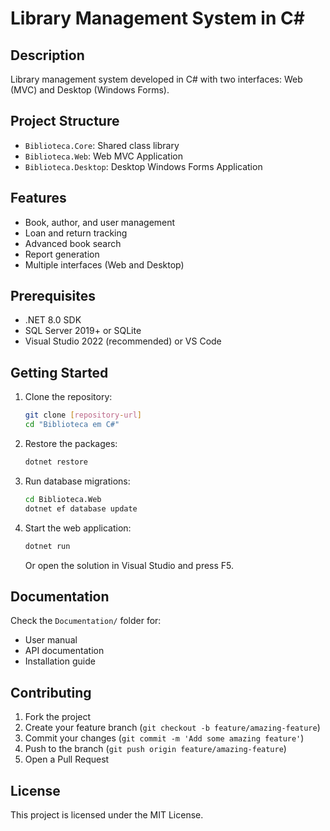 # Library Management System in C#

## Description
Library management system developed in C# with two interfaces: Web (MVC) and Desktop (Windows Forms).

## Project Structure

- `Biblioteca.Core`: Shared class library
- `Biblioteca.Web`: Web MVC Application
- `Biblioteca.Desktop`: Desktop Windows Forms Application

## Features

- Book, author, and user management
- Loan and return tracking
- Advanced book search
- Report generation
- Multiple interfaces (Web and Desktop)

## Prerequisites

- .NET 8.0 SDK
- SQL Server 2019+ or SQLite
- Visual Studio 2022 (recommended) or VS Code

## Getting Started

1. Clone the repository:
   ```bash
   git clone [repository-url]
   cd "Biblioteca em C#"
   ```

2. Restore the packages:
   ```bash
   dotnet restore
   ```

3. Run database migrations:
   ```bash
   cd Biblioteca.Web
   dotnet ef database update
   ```

4. Start the web application:
   ```bash
   dotnet run
   ```
   
   Or open the solution in Visual Studio and press F5.

## Documentation

Check the `Documentation/` folder for:
- User manual
- API documentation
- Installation guide

## Contributing

1. Fork the project
2. Create your feature branch (`git checkout -b feature/amazing-feature`)
3. Commit your changes (`git commit -m 'Add some amazing feature'`)
4. Push to the branch (`git push origin feature/amazing-feature`)
5. Open a Pull Request

## License

This project is licensed under the MIT License.
